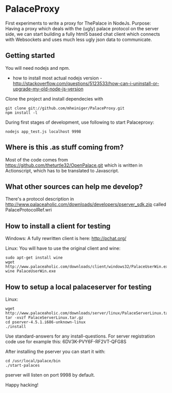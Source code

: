 PalaceProxy
===========

First experiments to write a proxy for ThePalace in NodeJs.
Purpose:
Having a proxy which deals with the (ugly) palace protocol on the server side, we can start building a fully html5 based chat client which connects with Websockets and uses much less ugly json data to communicate.

Getting started
---------------
You will need nodejs and npm.
* how to install most actual nodejs version - http://stackoverflow.com/questions/5123533/how-can-i-uninstall-or-upgrade-my-old-node-js-version

Clone the project and install dependecies with
```
git clone git://github.com/mheiniger/PalaceProxy.git
npm install -l
```

During first stages of development, use following to start Palaceproxy:
```
nodejs app_test.js localhost 9998
```

Where is this .as stuff coming from?
------------------------------------

Most of the code comes from https://github.com/theturtle32/OpenPalace.git which is written in Actionscript, which has to be translated to Javascript.

What other sources can help me develop?
---------------------------------------

There's a protocol description in http://www.palaceaholic.com/downloads/developers/pserver_sdk.zip called PalaceProtocolRef.wri

How to install a client for testing
-----------------------------------

Windows:
A fully rewritten client is here: http://pchat.org/

Linux:
You will have to use the original client and wine:
```
sudo apt-get install wine
wget http://www.palaceaholic.com/downloads/client/windows32/PalaceUserWin.exe
wine PalaceUserWin.exe
```


How to setup a local palaceserver for testing
---------------------------------------------

Linux:

```
wget http://www.palaceaholic.com/downloads/server/linux/PalaceServerLinux.tar.gz
tar -xvzf PalaceServerLinux.tar.gz
cd pserver-4.5.1.i686-unknown-linux
./install
```

Use standard-answers for any install-questions.
For server registration code use for example this:
6DV3K-PVY6F-RF2VT-QFG8S

After installing the pserver you can start it with:
```
cd /usr/local/palace/bin
./start-palaces
```

pserver will listen on port 9998 by default.

Happy hacking!
